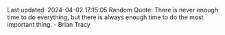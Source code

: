 Last updated: 2024-04-02 17:15:05
Random Quote: There is never enough time to do everything, but there is always enough time to do the most important thing. - Brian Tracy